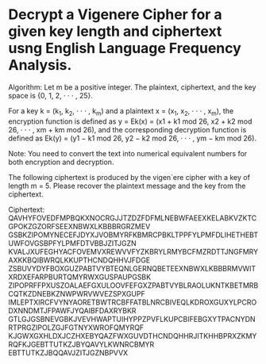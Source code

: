 
# Decrypt a Vigenere Cipher for a given key length and ciphertext usng English Language Frequency Analysis.


Algorithm: Let m be a positive integer. The plaintext, ciphertext, and the key
space is {0, 1, 2, · · · , 25}.

For a key k = (k<sub>1</sub>, k<sub>2</sub>, · · · , k<sub>m</sub>) and a plaintext x = (x<sub>1</sub>, x<sub>2</sub>, · · · , x<sub>m</sub>), 
the encryption function is defined as
y = Ek(x) = (x1 + k1 mod 26, x2 + k2 mod 26, · · · , xm + km mod 26),
and the corresponding decryption function is defined as
Ek(y) = (y1 − k1 mod 26, y2 − k2 mod 26, · · · , ym − km mod 26).

Note:  You need to convert the text into numerical equivalent numbers for both encryption and
decryption. 

The following ciphertext is produced by the vigen`ere cipher with a key of length m = 5. 
Please recover the plaintext message and the key from the ciphertext.

Ciphertext:
QAVHYFOVEDFMPBQKXNOCRGJJTZDZFDFMLNEBWFAEEXKELABKVZKTCGPOKZGZORFSEEXNBWXLKBBBRGRZMEV
GSBKZIPOMYNECEFJDYXJVOBMYRFKBMRCPBKLTPPFYLPMFDLIHETHEBTUWFOVGSBPFYLPMFDTVBBJZITJGZN
KVALJXUFEGHYACFOVEMVXREWVVFYZKBRYLRMYBCFMZRDTTJNGFMRYAXKKBQIBWRQLKKUPTHCNDQHHVJFDGE
ZSBUVYDYFBOXGUZPABTVYBTEQNLGERNQBETEEXNBWXLKBBBRMVWITXRDXEFARPBURTQMYRWXGUSPAUPGSBK
ZIPOPRFFPXUSZOALAEFGXULOOVFEFGXZPABTVYBLRAOLUKNTKBETMRBCQTKZDNEBKZNWPWRVWVEZSPXGUPF
IMLEPTXIRCFVYNYAORETBWTRCBFFATBLNRCBIVEQLKDROXGUXYLPCRODXNNDMTJFPAWFJYQAIBFDAXRYBKR
GTLGJGSBNEVGBKJVEVHWAPTUIHYPPZPVFLKUPCBIFEBGXYTPACNYDNRTPRGZIPOLZGJFGTNYXWROFQMYRQF
KJGWXGXHLDXJCZHXEBYQAZFWXGUVDTHCNDQHHRJITKHHBPRXZKMYRQFKJGEBTTUTKZJBYQAVYLKWNRCBMYR
EBTTUTKZJBQQAVJZITJGZNBPVVX
